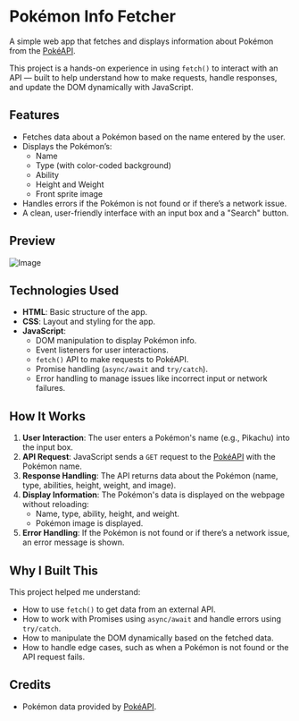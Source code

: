 # Pokémon Info Fetcher

A simple web app that fetches and displays information about Pokémon from the [PokéAPI](https://pokeapi.co/).

This project is a hands-on experience in using `fetch()` to interact with an API — built to help understand how to make requests, handle responses, and update the DOM dynamically with JavaScript.

## Features

- Fetches data about a Pokémon based on the name entered by the user.
- Displays the Pokémon’s:
  - Name
  - Type (with color-coded background)
  - Ability
  - Height and Weight
  - Front sprite image
- Handles errors if the Pokémon is not found or if there’s a network issue.
- A clean, user-friendly interface with an input box and a "Search" button.

## Preview

![Image](https://github.com/user-attachments/assets/d1d16e13-2976-4ba2-af9f-736f9b0ea56d)

## Technologies Used

- **HTML**: Basic structure of the app.
- **CSS**: Layout and styling for the app.
- **JavaScript**:
  - DOM manipulation to display Pokémon info.
  - Event listeners for user interactions.
  - `fetch()` API to make requests to PokéAPI.
  - Promise handling (`async/await` and `try/catch`).
  - Error handling to manage issues like incorrect input or network failures.

## How It Works

1. **User Interaction**: The user enters a Pokémon's name (e.g., Pikachu) into the input box.
2. **API Request**: JavaScript sends a `GET` request to the [PokéAPI](https://pokeapi.co/) with the Pokémon name.
3. **Response Handling**: The API returns data about the Pokémon (name, type, abilities, height, weight, and image).
4. **Display Information**: The Pokémon's data is displayed on the webpage without reloading:
   - Name, type, ability, height, and weight.
   - Pokémon image is displayed.
5. **Error Handling**: If the Pokémon is not found or if there’s a network issue, an error message is shown.

## Why I Built This

This project helped me understand:

- How to use `fetch()` to get data from an external API.
- How to work with Promises using `async/await` and handle errors using `try/catch`.
- How to manipulate the DOM dynamically based on the fetched data.
- How to handle edge cases, such as when a Pokémon is not found or the API request fails.


## Credits

- Pokémon data provided by [PokéAPI](https://pokeapi.co/).

